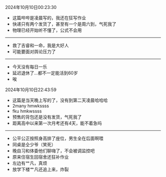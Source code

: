 2024年10月10日00:23:30

- 这篇哔哔是凌晨写的，我还在狂写作业
- 快递只有两个发货了，甚至有一个是周六到，气死我了
- 物理已经开始听不懂了，公式不会用
---
- 救了吉睿和一命，我是大好人
- 可能要面对舆论压力了
---
- 今天没有每日一乐
- 延迟退休了...都不一定能活到60岁
- 唉


2024年10月10日22:43:59

- 这篇是当天晚上写的了，没有到第二天凌晨哈哈哈
- 2many hmwkssss
- fku hmkwssss
- 预售的背包还是没有发货，气死我了
- 距离高中以来第一次月考还有4天，能不着急吗
---
- 公平公正按照身高排了座位，男生全在后面啊喂
- 同桌是仝少爷（笑死）
- 晚自习和体委他们聊嗨了，不会被调监控吧
- 原来住宿生回宿舍还狂补作业
- 左边有艹凡，真烦
- 放学下楼艹凡还追上来，炸裂
